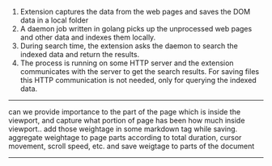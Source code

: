 
1. Extension captures the data from the web pages and saves the DOM data in a local folder
2. A daemon job written in golang picks up the unprocessed web pages and other data and indexes them locally.
3. During search time, the extension asks the daemon to search the indexed data and return the results.
4. The process is running on some HTTP server and the extension communicates with the server to get the search results. For saving files this HTTP communication is not needed, only for querying the indexed data.

---

can we provide importance to the part of the page which is inside the viewport, and capture what portion of page has been how much inside viewport.. add those weightage in some markdown tag while saving. aggregate weightage to page parts according to total duration, cursor movement, scroll speed, etc. and save weigtage to parts of the document

---
